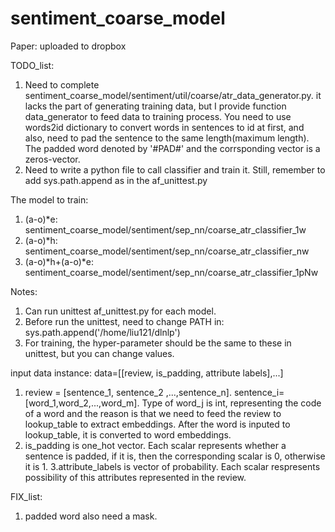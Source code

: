 # sentiment_coarse_model

Paper: uploaded to dropbox


TODO_list:
1. Need to complete sentiment_coarse_model/sentiment/util/coarse/atr_data_generator.py. it lacks the part of generating training data, but I provide function data_generator to feed data to training process. You need to use words2id dictionary to convert words in sentences to id at first, and also, need to pad the sentence to the same length(maximum length). The padded word denoted by '#PAD#' and the corrsponding vector is a zeros-vector.
2. Need to write a python file to call classifier and train it. Still, remember to add sys.path.append as in the af_unittest.py


The model to train:
1. (a-o)*e: sentiment_coarse_model/sentiment/sep_nn/coarse_atr_classifier_1w
2. (a-o)*h: sentiment_coarse_model/sentiment/sep_nn/coarse_atr_classifier_nw
3. (a-o)*h+(a-o)*e: sentiment_coarse_model/sentiment/sep_nn/coarse_atr_classifier_1pNw

Notes:
1. Can run unittest af_unittest.py for each model. 
2. Before run the unittest, need to change PATH in: sys.path.append('/home/liu121/dlnlp')
3. For training, the hyper-parameter should be the same to these in unittest, but you can change values.

input data instance:
data=[[review, is_padding, attribute labels],...]
1. review = [sentence_1, sentence_2 ,...,sentence_n]. sentence_i=[word_1,word_2,...,word_m]. Type of word_j is int, representing the code of a word and the reason is that we need to feed the review to lookup_table to extract embeddings. After the word is inputed to lookup_table, it is converted to word embeddings.
2. is_padding is one_hot vector. Each scalar represents whether a sentence is padded, if it is, then the corresponding scalar is 0, otherwise it is 1.
3.attribute_labels is vector of probability. Each scalar respresents possibility of this attributes represented in the review. 

FIX_list:
1. padded word also need a mask.
